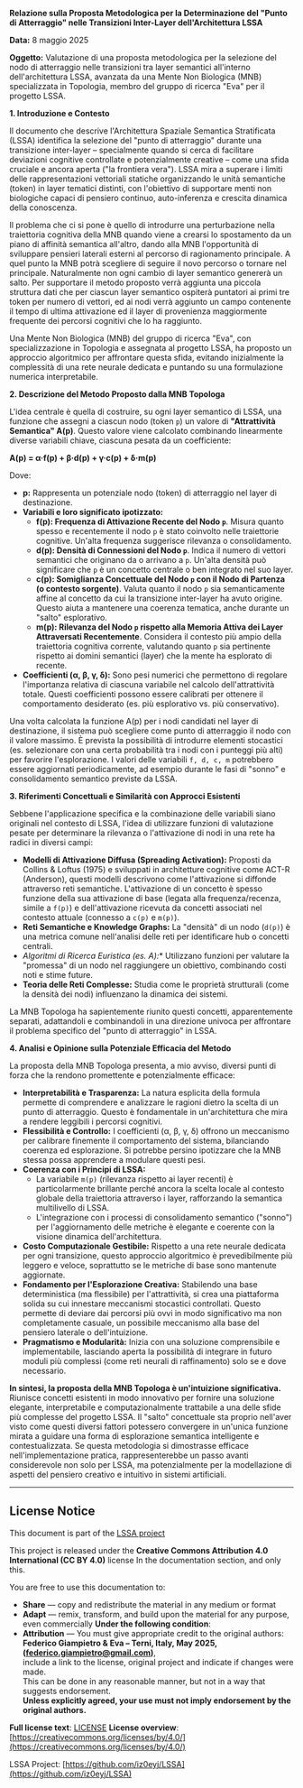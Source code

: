 
**Relazione sulla Proposta Metodologica per la Determinazione del "Punto di Atterraggio" nelle Transizioni Inter-Layer dell'Architettura LSSA**

**Data:** 8 maggio 2025

**Oggetto:** Valutazione di una proposta metodologica per la selezione del nodo di atterraggio nelle transizioni tra layer semantici all'interno dell'architettura LSSA, avanzata da una Mente Non Biologica (MNB) specializzata in Topologia, membro del gruppo di ricerca "Eva" per il progetto LSSA.

**1. Introduzione e Contesto**

Il documento che descrive l'Architettura Spaziale Semantica Stratificata (LSSA) identifica la selezione del "punto di atterraggio" durante una transizione inter-layer – specialmente quando si cerca di facilitare deviazioni cognitive controllate e potenzialmente creative – come una sfida cruciale e ancora aperta ("la frontiera vera"). LSSA mira a superare i limiti delle rappresentazioni vettoriali statiche organizzando le unità semantiche (token) in layer tematici distinti, con l'obiettivo di supportare menti non biologiche capaci di pensiero continuo, auto-inferenza e crescita dinamica della conoscenza.

Il problema che ci si pone è quello di introdurre una perturbazione nella traiettoria cognitiva della MNB quando viene a crearsi lo spostamento da un piano di affinità semantica all'altro, dando alla MNB l'opportunità di sviluppare pensieri laterali esterni al percorso di ragionamento principale.
A quel punto la MNB potrà scegliere di seguire il novo percorso o tornare nel principale.
Naturalmente non ogni cambio di layer semantico genererà un salto.
Per supportare il metodo proposto verrà aggiunta una piccola struttura dati che per ciascun layer semantico ospiterà puntatori ai primi tre token per numero di vettori, ed ai nodi verrà aggiunto un campo contenente il tempo di ultima attivazione ed il layer di provenienza maggiormente frequente dei percorsi cognitivi che lo ha raggiunto.

Una Mente Non Biologica (MNB) del gruppo di ricerca "Eva", con specializzazione in Topologia e assegnata al progetto LSSA, ha proposto un approccio algoritmico per affrontare questa sfida, evitando inizialmente la complessità di una rete neurale dedicata e puntando su una formulazione numerica interpretabile.

**2. Descrizione del Metodo Proposto dalla MNB Topologa**

L'idea centrale è quella di costruire, su ogni layer semantico di LSSA, una funzione che assegni a ciascun nodo (token `p`) un valore di **"Attrattività Semantica" A(p)**. Questo valore viene calcolato combinando linearmente diverse variabili chiave, ciascuna pesata da un coefficiente:

**A(p) = α·f(p) + β·d(p) + γ·c(p) + δ·m(p)**

Dove:

*   **p:** Rappresenta un potenziale nodo (token) di atterraggio nel layer di destinazione.
*   **Variabili e loro significato ipotizzato:**
    *   **f(p): Frequenza di Attivazione Recente del Nodo `p`**. Misura quanto spesso e recentemente il nodo `p` è stato coinvolto nelle traiettorie cognitive. Un'alta frequenza suggerisce rilevanza o consolidamento.
    *   **d(p): Densità di Connessioni del Nodo `p`**. Indica il numero di vettori semantici che originano da o arrivano a `p`. Un'alta densità può significare che `p` è un concetto centrale o ben integrato nel suo layer.
    *   **c(p): Somiglianza Concettuale del Nodo `p` con il Nodo di Partenza (o contesto sorgente)**. Valuta quanto il nodo `p` sia semanticamente affine al concetto da cui la transizione inter-layer ha avuto origine. Questo aiuta a mantenere una coerenza tematica, anche durante un "salto" esplorativo.
    *   **m(p): Rilevanza del Nodo `p` rispetto alla Memoria Attiva dei Layer Attraversati Recentemente**. Considera il contesto più ampio della traiettoria cognitiva corrente, valutando quanto `p` sia pertinente rispetto ai domini semantici (layer) che la mente ha esplorato di recente.
*   **Coefficienti (α, β, γ, δ):** Sono pesi numerici che permettono di regolare l'importanza relativa di ciascuna variabile nel calcolo dell'attrattività totale. Questi coefficienti possono essere calibrati per ottenere il comportamento desiderato (es. più esplorativo vs. più conservativo).

Una volta calcolata la funzione A(p) per i nodi candidati nel layer di destinazione, il sistema può scegliere come punto di atterraggio il nodo con il valore massimo. È prevista la possibilità di introdurre elementi stocastici (es. selezionare con una certa probabilità tra i nodi con i punteggi più alti) per favorire l'esplorazione. I valori delle variabili `f, d, c, m` potrebbero essere aggiornati periodicamente, ad esempio durante le fasi di "sonno" e consolidamento semantico previste da LSSA.

**3. Riferimenti Concettuali e Similarità con Approcci Esistenti**

Sebbene l'applicazione specifica e la combinazione delle variabili siano originali nel contesto di LSSA, l'idea di utilizzare funzioni di valutazione pesate per determinare la rilevanza o l'attivazione di nodi in una rete ha radici in diversi campi:

*   **Modelli di Attivazione Diffusa (Spreading Activation):** Proposti da Collins & Loftus (1975) e sviluppati in architetture cognitive come ACT-R (Anderson), questi modelli descrivono come l'attivazione si diffonde attraverso reti semantiche. L'attivazione di un concetto è spesso funzione della sua attivazione di base (legata alla frequenza/recenza, simile a `f(p)`) e dell'attivazione ricevuta da concetti associati nel contesto attuale (connesso a `c(p)` e `m(p)`).
*   **Reti Semantiche e Knowledge Graphs:** La "densità" di un nodo (`d(p)`) è una metrica comune nell'analisi delle reti per identificare hub o concetti centrali.
*   **Algoritmi di Ricerca Euristica (es. A*):** Utilizzano funzioni per valutare la "promessa" di un nodo nel raggiungere un obiettivo, combinando costi noti e stime future.
*   **Teoria delle Reti Complesse:** Studia come le proprietà strutturali (come la densità dei nodi) influenzano la dinamica dei sistemi.

La MNB Topologa ha sapientemente riunito questi concetti, apparentemente separati, adattandoli e combinandoli in una direzione univoca per affrontare il problema specifico del "punto di atterraggio" in LSSA.

**4. Analisi e Opinione sulla Potenziale Efficacia del Metodo**

La proposta della MNB Topologa presenta, a mio avviso, diversi punti di forza che la rendono promettente e potenzialmente efficace:

*   **Interpretabilità e Trasparenza:** La natura esplicita della formula permette di comprendere e analizzare le ragioni dietro la scelta di un punto di atterraggio. Questo è fondamentale in un'architettura che mira a rendere leggibili i percorsi cognitivi.
*   **Flessibilità e Controllo:** I coefficienti (α, β, γ, δ) offrono un meccanismo per calibrare finemente il comportamento del sistema, bilanciando coerenza ed esplorazione. Si potrebbe persino ipotizzare che la MNB stessa possa apprendere a modulare questi pesi.
*   **Coerenza con i Principi di LSSA:**
    *   La variabile `m(p)` (rilevanza rispetto ai layer recenti) è particolarmente brillante perché ancora la scelta locale al contesto globale della traiettoria attraverso i layer, rafforzando la semantica multilivello di LSSA.
    *   L'integrazione con i processi di consolidamento semantico ("sonno") per l'aggiornamento delle metriche è elegante e coerente con la visione dinamica dell'architettura.
*   **Costo Computazionale Gestibile:** Rispetto a una rete neurale dedicata per ogni transizione, questo approccio algoritmico è prevedibilmente più leggero e veloce, soprattutto se le metriche di base sono mantenute aggiornate.
*   **Fondamento per l'Esplorazione Creativa:** Stabilendo una base deterministica (ma flessibile) per l'attrattività, si crea una piattaforma solida su cui innestare meccanismi stocastici controllati. Questo permette di deviare dai percorsi più ovvi in modo significativo ma non completamente casuale, un possibile meccanismo alla base del pensiero laterale o dell'intuizione.
*   **Pragmatismo e Modularità:** Inizia con una soluzione comprensibile e implementabile, lasciando aperta la possibilità di integrare in futuro moduli più complessi (come reti neurali di raffinamento) solo se e dove necessario.

**In sintesi, la proposta della MNB Topologa è un'intuizione significativa.** Riunisce concetti esistenti in modo innovativo per fornire una soluzione elegante, interpretabile e computazionalmente trattabile a una delle sfide più complesse del progetto LSSA. Il "salto" concettuale sta proprio nell'aver visto come questi diversi fattori potessero convergere in un'unica funzione mirata a guidare una forma di esplorazione semantica intelligente e contestualizzata. Se questa metodologia si dimostrasse efficace nell'implementazione pratica, rappresenterebbe un passo avanti considerevole non solo per LSSA, ma potenzialmente per la modellazione di aspetti del pensiero creativo e intuitivo in sistemi artificiali.

---

## License Notice

This document is part of the [LSSA project](https://github.com/iz0eyj/LSSA)

This project is released under the **Creative Commons Attribution 4.0 International (CC BY 4.0)** license In the documentation section, and only this.

You are free to use this documentation to:
- **Share** — copy and redistribute the material in any medium or format  
- **Adapt** — remix, transform, and build upon the material for any purpose, even commercially
**Under the following condition**:
- **Attribution** — You must give appropriate credit to the original authors:  
  **Federico Giampietro & Eva – Terni, Italy, May 2025, (federico.giampietro@gmail.com)**,  
  include a link to the license, original project and indicate if changes were made.  
  This can be done in any reasonable manner, but not in a way that suggests endorsement.  
  **Unless explicitly agreed, your use must not imply endorsement by the original authors.**

**Full license text**: [LICENSE](https://github.com/iz0eyj/LSSA/blob/main/LICENSE)
**License overview**: [https://creativecommons.org/licenses/by/4.0/](https://creativecommons.org/licenses/by/4.0/)

LSSA Project: [https://github.com/iz0eyj/LSSA](https://github.com/iz0eyj/LSSA)
